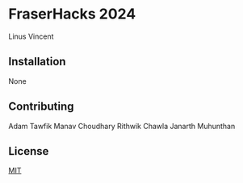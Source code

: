 # FraserHacks 2024

Linus Vincent

## Installation

None

## Contributing

Adam Tawfik
Manav Choudhary
Rithwik Chawla
Janarth Muhunthan

## License

[MIT](LICENSE)